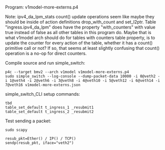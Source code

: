 Program: v1model-more-externs.p4

Note: ipv4_da_lpm_stats count() update operations seem like maybe they
should be inside of action definitions drop_with_count and set_l2ptr.
Table "ingress.ipv4_da_lpm" does have the property "with_counters"
with value true instead of false as all other tables in this program
do.  Maybe that is what v1model arch should do for tables with
counters table property, is to update the counter for every action of
the table, whether it has a count() primitive call or not?  If so,
that seems at least slightly confusing that count() operation is a
no-op for direct counters.

Compile source and run simple_switch:
```
p4c --target bmv2 --arch v1model v1model-more-externs.p4
sudo simple_switch --log-console --dump-packet-data 10000 -i 0@veth2 -i 1@veth4 -i 2@veth6 -i 3@veth8 -i 4@veth10 -i 5@veth12 -i 6@veth14 -i 7@veth16 v1model-more-externs.json
```

simple_switch_CLI setup commands:
```
tbd
table_set_default t_ingress_1 _resubmit1
table_set_default t_ingress_2 _resubmit2
```

Test sending a packet:

```
sudo scapy

resub_pkt=Ether() / IP() / TCP()
sendp(resub_pkt, iface="veth2")
```
